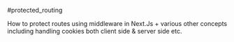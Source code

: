 #protected_routing

How to protect routes using middleware in Next.Js + various other concepts including handling cookies both client side & server side etc.